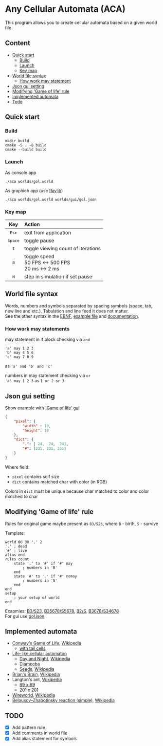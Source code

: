 # Any Cellular Automata (ACA)

This program allows you to create cellular automata based on a given world file.

## Content

- [Quick start](#quick-start)
  - [Build](#build)
  - [Launch](#launch)
  - [Key map](#key-map)
- [World file syntax](#world-file-syntax)
  - [How work may statement](#how-work-may-statements)
- [Json gui setting](#json-gui-setting)
- [Modifying 'Game of life' rule](#modifying-game-of-life-rule)
- [Implemented automata](#implemented-automata)
- [Todo](#todo)

## Quick start

### Build

``` console
mkdir build
cmake -S . -B build
cmake --build build
```

### Launch

As console app
``` console
./aca worlds/gol.world
```

As graphich app (use [Raylib](https://github.com/raysan5/raylib))
``` console
./aca worlds/gol.world worlds/gui/gol.json
```

### Key map

|       Key        | Action                                                   |
| :--------------: | :------------------------------------------------------- |
|  <kbd>Esc</kbd>  | exit from application                                    |
| <kbd>Space</kbd> | toggle pause                                             |
|   <kbd>I</kbd>   | toggle viewing count of iterations                       |
|   <kbd>B</kbd>   | toggle speed <br> 50 FPS <-> 500 FPS <br> 20 ms <-> 2 ms |
|   <kbd>N</kbd>   | step in simulation if set pause                          |

## World file syntax

Words, numbers and symbols separated by spacing symbols (space, tab, new line and etc.), Tabulation and line feed it does not matter.  
See the other syntax in the [EBNF](syntax/world.ebnf), [example file](syntax/example.txt) and [documentation](doc/statements.md).

### How work may statements

may statement in if block checking via `and`
```
'a' may 1 2 3
'b' may 4 5 6
'c' may 7 8 9
```
as `'a' and 'b' and 'c'`

numbers in may statement checking via `or`  
`'a' may 1 2 3` as `1 or 2 or 3`

## Json gui setting

Show example with ['Game of life' gui](worlds/gui/gol.json)
``` json
{
    "pixel": {
        "width" : 10,
        "height": 10
    },
    "dict": {
        ".": [ 24,  24,  24],
        "#": [231, 231, 231]
    }
}
```
Where field:
- `pixel` contains self size
- `dict` contains matched char with color (in RGB)

Colors in `dict` must be unique because char matched to color and color matched to char

## Modifying 'Game of life' rule

Rules for original game maybe present as `B3/S23`, where `B` - birth, `S` - survive  

Template:
```
world 80 30 '.' 2
'.' ; dead
'#' ; live
alias end
rules count
    state '.' to '#' if '#' may
        ; numbers in 'B'
    end
    state '#' to '.' if '#' nomay
        ; numbers in 'S'
    end
end
setup
    ; your setup of world
end
```

Exapmles: [B3/S23](worlds/gol.world), [B35678/S5678](worlds/diamoeba.world), [B2/S](worlds/seeds.world), [B3678/S34678](worlds/day_and_night.world)  
For gui use [gol.json](worlds/gui/gol.json)

## Implemented automata

- [Conway's Game of Life](worlds/gol.world), [Wikipedia](https://en.wikipedia.org/wiki/Conway%27s_Game_of_Life)
  - [with tail cells](worlds/gol_with_tail.world)
- [Life-like cellular automaton](https://en.wikipedia.org/wiki/Life-like_cellular_automaton)
  - [Day and Night](worlds/day_and_night.world), [Wikipedia](https://en.wikipedia.org/wiki/Day_and_Night_(cellular_automaton))
  - [Diamoeba](worlds/diamoeba.world)
  - [Seeds](worlds/seeds.world), [Wikipedia](https://en.wikipedia.org/wiki/Seeds_(cellular_automaton))
- [Brian's Brain](worlds/brian_brain.world), [Wikipedia](https://en.wikipedia.org/wiki/Brian%27s_Brain)
- Langton's ant, [Wikipedia](https://en.wikipedia.org/wiki/Langton%27s_ant)
  - [69 x 69](worlds/langton_ant.world)
  - [201 x 201](worlds/langton_ant_big.world)
- [Wireworld](worlds/wireworld.world), [Wikipedia](https://en.wikipedia.org/wiki/Wireworld)
- [Belousov–Zhabotinsky reaction (simple)](worlds/reactionBZ.world), [Wikipedia](https://en.wikipedia.org/wiki/Belousov–Zhabotinsky_reaction)

## TODO

- [x] Add pattern rule
- [x] Add comments in world file
- [x] Add alias statement for symbols